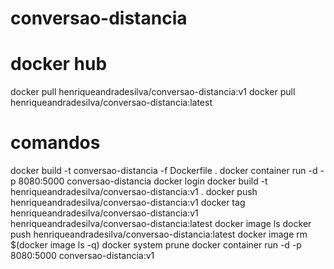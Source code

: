 # conversao-distancia

# docker hub
docker pull henriqueandradesilva/conversao-distancia:v1
docker pull henriqueandradesilva/conversao-distancia:latest

# comandos
docker build -t conversao-distancia -f Dockerfile .
docker container run -d -p 8080:5000 conversao-distancia
docker login
docker build -t henriqueandradesilva/conversao-distancia:v1 .
docker push henriqueandradesilva/conversao-distancia:v1
docker tag henriqueandradesilva/conversao-distancia:v1 henriqueandradesilva/conversao-distancia:latest
docker image ls
docker push henriqueandradesilva/conversao-distancia:latest
docker image rm $(docker image ls -q)
docker system prune 
docker container run -d -p 8080:5000 conversao-distancia:v1